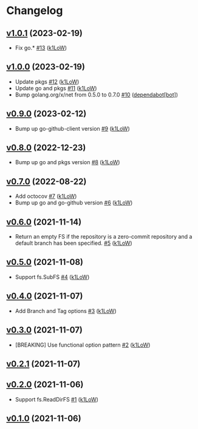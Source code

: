 # Changelog

## [v1.0.1](https://github.com/k1LoW/ghfs/compare/v1.0.0...v1.0.1) (2023-02-19)

* Fix go.* [#13](https://github.com/k1LoW/ghfs/pull/13) ([k1LoW](https://github.com/k1LoW))

## [v1.0.0](https://github.com/k1LoW/ghfs/compare/v0.9.0...v1.0.0) (2023-02-19)

* Update pkgs [#12](https://github.com/k1LoW/ghfs/pull/12) ([k1LoW](https://github.com/k1LoW))
* Update go and pkgs [#11](https://github.com/k1LoW/ghfs/pull/11) ([k1LoW](https://github.com/k1LoW))
* Bump golang.org/x/net from 0.5.0 to 0.7.0 [#10](https://github.com/k1LoW/ghfs/pull/10) ([dependabot[bot]](https://github.com/apps/dependabot))

## [v0.9.0](https://github.com/k1LoW/ghfs/compare/v0.8.0...v0.9.0) (2023-02-12)

* Bump up go-github-client version [#9](https://github.com/k1LoW/ghfs/pull/9) ([k1LoW](https://github.com/k1LoW))

## [v0.8.0](https://github.com/k1LoW/ghfs/compare/v0.7.0...v0.8.0) (2022-12-23)

* Bump up go and pkgs version [#8](https://github.com/k1LoW/ghfs/pull/8) ([k1LoW](https://github.com/k1LoW))

## [v0.7.0](https://github.com/k1LoW/ghfs/compare/v0.6.0...v0.7.0) (2022-08-22)

* Add octocov [#7](https://github.com/k1LoW/ghfs/pull/7) ([k1LoW](https://github.com/k1LoW))
* Bump up go and go-github version [#6](https://github.com/k1LoW/ghfs/pull/6) ([k1LoW](https://github.com/k1LoW))

## [v0.6.0](https://github.com/k1LoW/ghfs/compare/v0.5.0...v0.6.0) (2021-11-14)

* Return an empty FS if the repository is a zero-commit repository and a default branch has been specified. [#5](https://github.com/k1LoW/ghfs/pull/5) ([k1LoW](https://github.com/k1LoW))

## [v0.5.0](https://github.com/k1LoW/ghfs/compare/v0.4.0...v0.5.0) (2021-11-08)

* Support fs.SubFS [#4](https://github.com/k1LoW/ghfs/pull/4) ([k1LoW](https://github.com/k1LoW))

## [v0.4.0](https://github.com/k1LoW/ghfs/compare/v0.3.0...v0.4.0) (2021-11-07)

* Add Branch and Tag options [#3](https://github.com/k1LoW/ghfs/pull/3) ([k1LoW](https://github.com/k1LoW))

## [v0.3.0](https://github.com/k1LoW/ghfs/compare/v0.2.1...v0.3.0) (2021-11-07)

* [BREAKING] Use functional option pattern [#2](https://github.com/k1LoW/ghfs/pull/2) ([k1LoW](https://github.com/k1LoW))

## [v0.2.1](https://github.com/k1LoW/ghfs/compare/v0.2.0...v0.2.1) (2021-11-07)


## [v0.2.0](https://github.com/k1LoW/ghfs/compare/v0.1.0...v0.2.0) (2021-11-06)

* Support fs.ReadDirFS [#1](https://github.com/k1LoW/ghfs/pull/1) ([k1LoW](https://github.com/k1LoW))

## [v0.1.0](https://github.com/k1LoW/ghfs/compare/a4b05ac393a8...v0.1.0) (2021-11-06)

